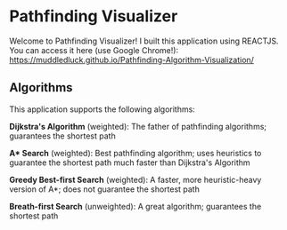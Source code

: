 # Pathfinding Visualizer

Welcome to Pathfinding Visualizer! I built this application using REACTJS. You can access it here (use Google Chrome!): https://muddledluck.github.io/Pathfinding-Algorithm-Visualization/

## Algorithms

This application supports the following algorithms: 

**Dijkstra's Algorithm** (weighted): The father of pathfinding algorithms; guarantees the shortest path

**A\* Search** (weighted): Best pathfinding algorithm; uses heuristics to guarantee the shortest path much faster than Dijkstra's Algorithm

**Greedy Best-first Search** (weighted): A faster, more heuristic-heavy version of A*; does not guarantee the shortest path

**Breath-first Search** (unweighted): A great algorithm; guarantees the shortest path
